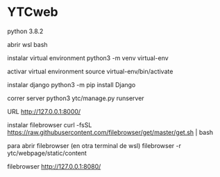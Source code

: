 # YTCweb

python 3.8.2

abrir wsl
bash

instalar virtual environment
python3 -m venv virtual-env

activar virtual environment
source virtual-env/bin/activate

instalar django
python3 -m pip install Django

correr server
python3 ytc/manage.py runserver

URL
http://127.0.0.1:8000/

instalar filebrowser
curl -fsSL https://raw.githubusercontent.com/filebrowser/get/master/get.sh | bash

para abrir filebrowser (en otra terminal de wsl)
filebrowser -r ytc/webpage/static/content

filebrowser
http://127.0.0.1:8080/